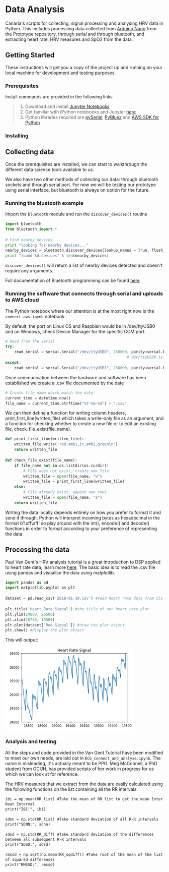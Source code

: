 # Data Analysis

Canaria's scripts for collecting, signal processing and analysing HRV data in Python. This includes processing data collected from [Arduino Nano](https://github.com/TeamCanaria/Prototype) from the Prototype repository, through serial and through bluetooth, and extracting heart rate, HRV measures and SpO2 from the data.

## Getting Started

These instructions will get you a copy of the project up and running on your local machine for development and testing purposes.

### Prerequisites
Install commands are provided in the following links

>1. Download and install [Jupyter Notebooks](https://jupyter.org/install.html)
>2. Get familiar with iPython notebooks and Jupyter [here](https://www.datacamp.com/community/tutorials/tutorial-jupyter-notebook)
>3. Python libraries required are [pySerial](https://github.com/pyserial/pyserial),  [PyBluez](https://github.com/karulis/pybluez) and [AWS SDK for Python](https://aws.amazon.com/sdk-for-python/)

### Installing

## Collecting data

Once the prerequisites are installed, we can start to walkthrough the different data science tools available to us.

We also have two other methods of collecting our data: through bluetooth sockets and through serial port. For now we will be testing our prototype using serial interface, but bluetooth is always on option for the future.

### Running the bluetooth example

Import the `bluetooth` module and run the `discover_devices()` routine

```python
import bluetooth
from bluetooth import *

# Find nearby devices
print "looking for nearby devices..."
nearby_devices = bluetooth.discover_devices(lookup_names = True, flush_cache = True, duration = 20)
print "found %d devices" % len(nearby_devices)
```

`discover_devices()` will return a list of nearby devices detected and doesn't require any arguments.

Full documentation of Bluetooth programming can be found [here](https://people.csail.mit.edu/albert/bluez-intro/index.html)

### Running the software that connects through serial and uploads to AWS cloud

The Python notebook where our attention is at the most right now is the `connect_aws.ipynb` notebook.

By default, the port on Linux OS and Raspbian would be in /dev/ttyUSB0 and on Windows, check Device Manager for the specific COM port.

```python
# Read from the serial
try:
    read_serial = serial.Serial("/dev/ttyUSB0", 250000, parity=serial.PARITY_NONE, stopbits=serial.STOPBITS_ONE, bytesize=serial.EIGHTBITS) # 115200 is the serial number in Arduino code
                                                      # dev/ttyUSB0 is the port number optain from ls/dev/tty*
except:
    read_serial = serial.Serial("/dev/ttyUSB1", 250000, parity=serial.PARITY_NONE, stopbits=serial.STOPBITS_ONE, bytesize=serial.EIGHTBITS)
```

Once communication between the hardware and software has been established we create a .csv file documented by the date

```python
# Create file name which match the date
current_time = datetime.now()
file_name = current_time.strftime("%Y-%m-%d") + '.csv'
```

We can then define a function for writing column headers, print_first_line(written_file) which takes a write-only file as an argument, and a function for checking whether to create a new file or to edit an existing file, check_file_exist(file_name).

```python
def print_first_line(written_file):
    written_file.write('red,amb1,ir,amb2,green\n')
    return written_file

def check_file_exist(file_name):
    if file_name not in os.listdir(os.curdir):
        # File does not exist, create new file
        written_file = open(file_name, "w")
        written_file = print_first_line(written_file)
    else:
        # File already exist, append new rows
        written_file = open(file_name, "a")
    return written_file
```

Writing the data locally depends entirely on how you prefer to format it and send it through. Python will interpret incoming bytes as hexadecimal in the format b'\xff\xff' so play around with the int(), encode() and decode() functions in order to format according to your preference of representing the data.

## Processing the data

Paul Van Gent's HRV analysis tutorial is a great introduction to DSP applied to heart rate data, learn more [here](https://github.com/paulvangentcom/heartrate_analysis_python). The basic idea is to read the .csv file using pandas and visualise the data using matplotlib.

```python
import pandas as pd
import matplotlib.pyplot as plt

dataset = pd.read_csv('2018-01-30.csv') #read heart rate data from its csv file

plt.title('Heart Rate Signal') #the title of our heart rate plot
plt.ylim(24000, 26500)
plt.xlim(18750, 19500)
plt.plot(dataset['Red Signal']) #draw the plot object
plt.show() #display the plot object
```

This will output:

![signal](https://github.com/TeamCanaria/DataAnalysis/blob/master/images/signal1.png)

### Analysis and testing

All the steps and code provided in the Van Gent Tutorial have been modified to meet our own needs, are laid out in `ECG_connect_and_analyse.ipynb`. The name is misleading, it's actually meant to be PPG. Meg McConnell, a PhD student from GCUH, has provided scripts of her work in progress for us which we can look at for reference.   

The HRV measures that we extract from the data are easily calculated using the following functions on the list containing all the RR intervals

```
ibi = np.mean(RR_list) #Take the mean of RR_list to get the mean Inter Beat Interval
print("IBI:", ibi)

sdnn = np.std(RR_list) #Take standard deviation of all R-R intervals
print("SDNN:", sdnn)

sdsd = np.std(RR_diff) #Take standard deviation of the differences between all subsequent R-R intervals
print("SDSD:", sdsd)

rmssd = np.sqrt(np.mean(RR_sqdiff)) #Take root of the mean of the list of squared differences
print("RMSSD:", rmssd)
```
